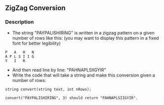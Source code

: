 ## ZigZag Conversion

### Description

* The string "PAYPALISHIRING" is written in a zigzag pattern on a given number of rows like this: (you may want to display this pattern in a fixed font for better legibility)

```
P   A   H   N
A P L S I I G
Y   I   R
```

* And then read line by line: "PAHNAPLSIIGYIR"
* Write the code that will take a string and make this conversion given a number of rows:

```
string convert(string text, int nRows);

convert("PAYPALISHIRING", 3) should return "PAHNAPLSIIGYIR".
```

